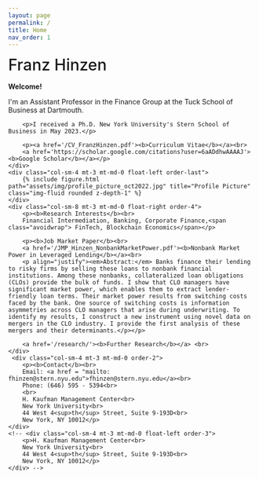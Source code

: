 ```yaml
---
layout: page
permalink: /
title: Home
nav_order: 1
---
```

<div class="row justify-content-sm-center align-items-start d-flex d-sm-block mt-0 mb-3 gx-6">
    <div class="col-sm-4 mt-0 mt-md-0 float-left order-0" style="font-size:2.0rem; padding-top:0; margin-top:0; margin-bottom:0.5em; border:0; font-weight:500">
        Franz Hinzen
    </div>
    <div class="col-sm-8 mt-0 mt-md-0 float-right order-1">
        <p style="margin-top:0.5rem"><b>Welcome!</b></p>
        <p>I'm an Assistant Professor in the Finance Group at the Tuck School of Business at Dartmouth.</p>

        <p>I received a Ph.D. New York University's Stern School of Business in May 2023.</p>

        <p><a href='/CV_FranzHinzen.pdf'><b>Curriculum Vitae</b></a><br>
        <a href='https://scholar.google.com/citations?user=6aADdhwAAAAJ'><b>Google Scholar</b></a></p>
    </div>
    <div class="col-sm-4 mt-3 mt-md-0 float-left order-last">
        {% include figure.html path="assets/img/profile_picture_oct2022.jpg" title="Profile Picture" class="img-fluid rounded z-depth-1" %}
    </div> 
    <div class="col-sm-8 mt-3 mt-md-0 float-right order-4">
        <p><b>Research Interests</b><br>
        Financial Intermediation, Banking, Corporate Finance,<span class="avoidwrap"> FinTech, Blockchain Economics</span></p>

        <p><b>Job Market Paper</b><br>
        <a href='/JMP_Hinzen_NonbankMarketPower.pdf'><b>Nonbank Market Power in Leveraged Lending</b></a><br>
        <p align="justify"><em>Abstract:</em> Banks finance their lending to risky firms by selling these loans to nonbank financial institutions. Among these nonbanks, collateralized loan obligations (CLOs) provide the bulk of funds. I show that CLO managers have significant market power, which enables them to extract lender-friendly loan terms. Their market power results from switching costs faced by the bank. One source of switching costs is information asymmetries across CLO managers that arise during underwriting. To identify my results, I construct a new instrument using novel data on mergers in the CLO industry. I provide the first analysis of these mergers and their determinants.</p></p>

        <a href='/research/'><b>Further Research</b></a> <br>
    </div>
     <div class="col-sm-4 mt-3 mt-md-0 order-2">
        <p><b>Contact</b><br>
        Email: <a href = "mailto: fhinzen@stern.nyu.edu">fhinzen@stern.nyu.edu</a><br>
        Phone: (646) 595 - 5394<br>
        <br>
        H. Kaufman Management Center<br>
        New York University<br>
        44 West 4<sup>th</sup> Street, Suite 9-193D<br>
        New York, NY 10012</p>
    </div>
    <!-- <div class="col-sm-4 mt-3 mt-md-0 float-left order-3">
        <p>H. Kaufman Management Center<br>
        New York University<br>
        44 West 4<sup>th</sup> Street, Suite 9-193D<br>
        New York, NY 10012</p>
    </div> -->
</div>

